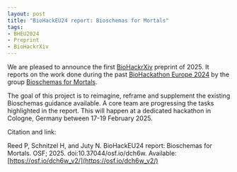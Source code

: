```yaml
---
layout: post
title: "BioHackEU24 report: Bioschemas for Mortals"
tags:
- BHEU2024
- Preprint
- BioHackrXiv
---
```


We are pleased to announce the first [BioHackrXiv](https://biohackrxiv.org) preprint of 2025. It reports on the work done during the past [BioHackathon Europe 2024](https://biohackathon-europe.org/) by the group [Bioschemas for Mortals](https://github.com/elixir-europe/biohackathon-projects-2024/blob/main/10.md).

The goal of this project is to reimagine, reframe and supplement the existing Bioschemas guidance available. A core team are progressing the tasks highlighted in the report. This will happen at a dedicated hackathon in Cologne, Germany between 17-19 February 2025.


Citation and link:

Reed P, Schnitzel H, and Juty N. BioHackEU24 report: Bioschemas for Mortals. OSF; 2025. doi:10.37044/osf.io/dch6w. Available: [https://osf.io/dch6w_v2/](https://osf.io/dch6w_v2/)


